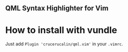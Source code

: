 ## QML Syntax Highlighter for Vim

# How to install with vundle
Just add `Plugin 'crucerucalin/qml.vim'` in your `.vimrc`.
